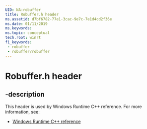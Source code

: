 ```yaml
---
UID: NA:robuffer
title: Robuffer.h header
ms.assetid: d7bf6782-77e1-3cac-9e7c-7e1d4cd2f36e
ms.date: 01/11/2019
ms.keywords: 
ms.topic: conceptual
tech.root: winrt
f1_keywords:
 - robuffer
 - robuffer/robuffer
---
```


# Robuffer.h header


## -description

This header is used by Windows Runtime C++ reference. For more information, see:

- [Windows Runtime C++ reference](../_winrt/index.md)

